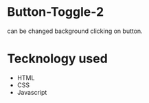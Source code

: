 # Button-Toggle-2
can be changed background clicking on button.
<h1>Tecknology used</h1>
<ul>
  <li>HTML</li>
  <li>CSS</li>
  <li>Javascript</li>
</ul>
